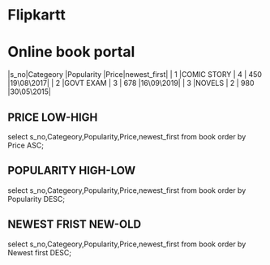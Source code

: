 # Flipkartt

# Online book portal
|s_no|Categeory   |Popularity |Price|newest_first|
| 1  |COMIC STORY |   4       | 450 |19\08\2017|
| 2  |GOVT EXAM   |   3       | 678 |16\09\2019|
| 3  |NOVELS      |   2       | 980 |30\05\2015|

## PRICE LOW-HIGH
select s_no,Categeory,Popularity,Price,newest_first from book order by Price ASC;

## POPULARITY HIGH-LOW
select s_no,Categeory,Popularity,Price,newest_first from book order by Popularity DESC;

## NEWEST FRIST NEW-OLD
select s_no,Categeory,Popularity,Price,newest_first from book order by Newest first DESC;
